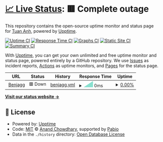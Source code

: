 # [📈 Live Status](https://uptime.benjagg.dev): <!--live status--> **🟥 Complete outage**

This repository contains the open-source uptime monitor and status page for [Tuan Anh](https://www.linkedin.com/in/nttanh6299/), powered by [Upptime](https://github.com/upptime/upptime).

[![Uptime CI](https://github.com/nttanh6299/uptime/workflows/Uptime%20CI/badge.svg)](https://github.com/nttanh6299/uptime/actions?query=workflow%3A%22Uptime+CI%22)
[![Response Time CI](https://github.com/nttanh6299/uptime/workflows/Response%20Time%20CI/badge.svg)](https://github.com/nttanh6299/uptime/actions?query=workflow%3A%22Response+Time+CI%22)
[![Graphs CI](https://github.com/nttanh6299/uptime/workflows/Graphs%20CI/badge.svg)](https://github.com/nttanh6299/uptime/actions?query=workflow%3A%22Graphs+CI%22)
[![Static Site CI](https://github.com/nttanh6299/uptime/workflows/Static%20Site%20CI/badge.svg)](https://github.com/nttanh6299/uptime/actions?query=workflow%3A%22Static+Site+CI%22)
[![Summary CI](https://github.com/nttanh6299/uptime/workflows/Summary%20CI/badge.svg)](https://github.com/nttanh6299/uptime/actions?query=workflow%3A%22Summary+CI%22)

With [Upptime](https://upptime.js.org), you can get your own unlimited and free uptime monitor and status page, powered entirely by a GitHub repository. We use [Issues](https://github.com/nttanh6299/uptime/issues) as incident reports, [Actions](https://github.com/nttanh6299/uptime/actions) as uptime monitors, and [Pages](https://uptime.benjagg.dev) for the status page.

<!--start: status pages-->
<!-- This summary is generated by Upptime (https://github.com/upptime/upptime) -->
<!-- Do not edit this manually, your changes will be overwritten -->
<!-- prettier-ignore -->
| URL | Status | History | Response Time | Uptime |
| --- | ------ | ------- | ------------- | ------ |
| <img alt="" src="https://icons.duckduckgo.com/ip3/www.benjagg.dev.ico" height="13"> [Benjagg](https://www.benjagg.dev) | 🟥 Down | [benjagg.yml](https://github.com/nttanh6299/uptime/commits/HEAD/history/benjagg.yml) | <details><summary><img alt="Response time graph" src="./graphs/benjagg/response-time-week.png" height="20"> 0ms</summary><br><a href="https://uptime.benjagg.dev/history/benjagg"><img alt="Response time 602" src="https://img.shields.io/endpoint?url=https%3A%2F%2Fraw.githubusercontent.com%2Fnttanh6299%2Fuptime%2FHEAD%2Fapi%2Fbenjagg%2Fresponse-time.json"></a><br><a href="https://uptime.benjagg.dev/history/benjagg"><img alt="24-hour response time 0" src="https://img.shields.io/endpoint?url=https%3A%2F%2Fraw.githubusercontent.com%2Fnttanh6299%2Fuptime%2FHEAD%2Fapi%2Fbenjagg%2Fresponse-time-day.json"></a><br><a href="https://uptime.benjagg.dev/history/benjagg"><img alt="7-day response time 0" src="https://img.shields.io/endpoint?url=https%3A%2F%2Fraw.githubusercontent.com%2Fnttanh6299%2Fuptime%2FHEAD%2Fapi%2Fbenjagg%2Fresponse-time-week.json"></a><br><a href="https://uptime.benjagg.dev/history/benjagg"><img alt="30-day response time 589" src="https://img.shields.io/endpoint?url=https%3A%2F%2Fraw.githubusercontent.com%2Fnttanh6299%2Fuptime%2FHEAD%2Fapi%2Fbenjagg%2Fresponse-time-month.json"></a><br><a href="https://uptime.benjagg.dev/history/benjagg"><img alt="1-year response time 602" src="https://img.shields.io/endpoint?url=https%3A%2F%2Fraw.githubusercontent.com%2Fnttanh6299%2Fuptime%2FHEAD%2Fapi%2Fbenjagg%2Fresponse-time-year.json"></a></details> | <details><summary><a href="https://uptime.benjagg.dev/history/benjagg">0.00%</a></summary><a href="https://uptime.benjagg.dev/history/benjagg"><img alt="All-time uptime 20.27%" src="https://img.shields.io/endpoint?url=https%3A%2F%2Fraw.githubusercontent.com%2Fnttanh6299%2Fuptime%2FHEAD%2Fapi%2Fbenjagg%2Fuptime.json"></a><br><a href="https://uptime.benjagg.dev/history/benjagg"><img alt="24-hour uptime 0.00%" src="https://img.shields.io/endpoint?url=https%3A%2F%2Fraw.githubusercontent.com%2Fnttanh6299%2Fuptime%2FHEAD%2Fapi%2Fbenjagg%2Fuptime-day.json"></a><br><a href="https://uptime.benjagg.dev/history/benjagg"><img alt="7-day uptime 0.00%" src="https://img.shields.io/endpoint?url=https%3A%2F%2Fraw.githubusercontent.com%2Fnttanh6299%2Fuptime%2FHEAD%2Fapi%2Fbenjagg%2Fuptime-week.json"></a><br><a href="https://uptime.benjagg.dev/history/benjagg"><img alt="30-day uptime 0.00%" src="https://img.shields.io/endpoint?url=https%3A%2F%2Fraw.githubusercontent.com%2Fnttanh6299%2Fuptime%2FHEAD%2Fapi%2Fbenjagg%2Fuptime-month.json"></a><br><a href="https://uptime.benjagg.dev/history/benjagg"><img alt="1-year uptime 20.27%" src="https://img.shields.io/endpoint?url=https%3A%2F%2Fraw.githubusercontent.com%2Fnttanh6299%2Fuptime%2FHEAD%2Fapi%2Fbenjagg%2Fuptime-year.json"></a></details>

<!--end: status pages-->

[**Visit our status website →**](https://uptime.benjagg.dev)

## 📄 License

- Powered by: [Upptime](https://github.com/upptime/upptime)
- Code: [MIT](./LICENSE) © [Anand Chowdhary](https://anandchowdhary.com), supported by [Pabio](https://pabio.com)
- Data in the `./history` directory: [Open Database License](https://opendatacommons.org/licenses/odbl/1-0/)
